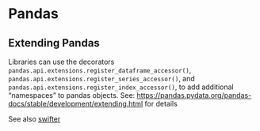 # Pandas
## Extending Pandas
Libraries can use the decorators `pandas.api.extensions.register_dataframe_accessor()`,
`pandas.api.extensions.register_series_accessor()`, and 
`pandas.api.extensions.register_index_accessor()`, to add additional “namespaces” to pandas objects.
See: https://pandas.pydata.org/pandas-docs/stable/development/extending.html for details

See also [swifter](https://medium.com/@jmcarpenter2/swiftapply-automatically-efficient-pandas-apply-operations-50e1058909f9)
